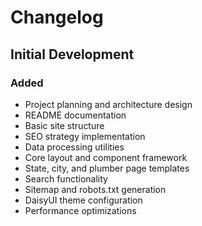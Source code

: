 # Changelog

## Initial Development

### Added

- Project planning and architecture design
- README documentation
- Basic site structure
- SEO strategy implementation
- Data processing utilities
- Core layout and component framework
- State, city, and plumber page templates
- Search functionality
- Sitemap and robots.txt generation
- DaisyUI theme configuration
- Performance optimizations
